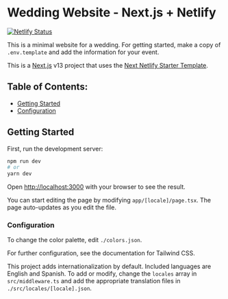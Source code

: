 # Wedding Website - Next.js + Netlify

[![Netlify Status](https://api.netlify.com/api/v1/badges/b6b80c9c-1baf-494d-b533-0e674b4b5926/deploy-status)](https://app.netlify.com/sites/rr-wedding/deploys)

This is a minimal website for a wedding.
For getting started, make a copy of `.env.template` and add the information for your event.

This is a [Next.js](https://nextjs.org/) v13 project that uses
the [Next Netlify Starter Template](https://github.com/netlify-templates/next-netlify-starter).

## Table of Contents:

- [Getting Started](#getting-started)
- [Configuration](#configuration)

## Getting Started

First, run the development server:

```bash
npm run dev
# or
yarn dev
```

Open [http://localhost:3000](http://localhost:3000) with your browser to see the result.

You can start editing the page by modifying `app/[locale]/page.tsx`. The page auto-updates as you edit the file.

### Configuration

To change the color palette, edit `./colors.json`.

For further configuration, see the documentation for Tailwind CSS.

This project adds internationalization by default. Included languages are English and Spanish. To add or modify, change
the `locales` array in `src/middleware.ts` and add the appropriate translation files in `./src/locales/[locale].json`.
